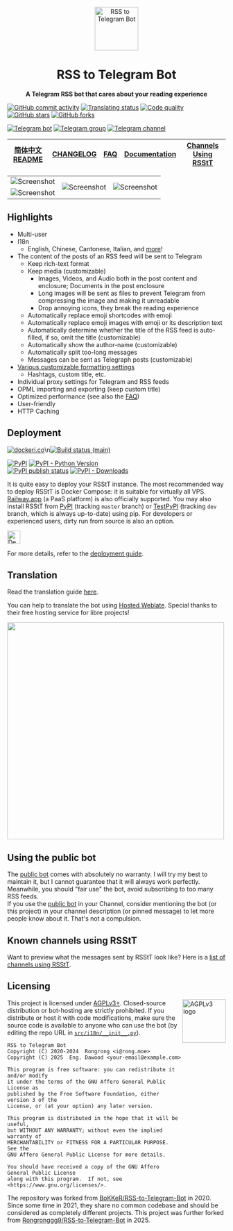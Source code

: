 <p align="center">
<img src="docs/resources/RSStT_icon.svg" alt="RSS to Telegram Bot" width="100">
</p>
<h1 align="center">RSS to Telegram Bot</h1>

<p align="center"><b>A Telegram RSS bot that cares about your reading experience</b></p>

[![GitHub commit activity](https://img.shields.io/github/commit-activity/m/EngDawood/Yemen-Jobs-RSS?logo=git&label=commit)](https://github.com/EngDawood/Yemen-Jobs-RSS/commits)
[![Translating status](https://img.shields.io/weblate/progress/rss-to-telegram-bot?logo=weblate&color=informational)](https://hosted.weblate.org/engage/rss-to-telegram-bot/)
[![Code quality](https://img.shields.io/codefactor/grade/github/EngDawood/Yemen-Jobs-RSS?logo=codefactor)](https://www.codefactor.io/repository/github/engdawood/yemen-jobs-rss)
[![GitHub stars](https://img.shields.io/github/stars/EngDawood/Yemen-Jobs-RSS?style=social)](https://github.com/EngDawood/Yemen-Jobs-RSS/stargazers)
[![GitHub forks](https://img.shields.io/github/forks/EngDawood/Yemen-Jobs-RSS?style=social)](https://github.com/EngDawood/Yemen-Jobs-RSS/fork)

[![Telegram bot](https://img.shields.io/badge/Telegram%20Bot-%40RSStT__Bot-229ed9?logo=telegram&style=for-the-badge)](https://t.me/RSStT_Bot)
[![Telegram group](https://img.shields.io/badge/dynamic/json?url=https%3A%2F%2Fapi.swo.moe%2Fstats%2Ftelegram%2FRSStT_Group&query=count&color=2CA5E0&label=Telegram%20Group&logo=telegram&cacheSeconds=3600&style=for-the-badge)](https://t.me/RSStT_Group)
[![Telegram channel](https://img.shields.io/badge/dynamic/json?url=https%3A%2F%2Fapi.swo.moe%2Fstats%2Ftelegram%2FRSStT_Channel&query=count&color=2CA5E0&label=Telegram%20Channel&logo=telegram&cacheSeconds=3600&style=for-the-badge)](https://t.me/RSStT_Channel)

| [简体中文 README] | [CHANGELOG] | [FAQ] | [Documentation] | [Channels Using RSStT] |
|:-------------:|:-----------:|:-----:|-----------------|:----------------------:|

[简体中文 README]: README.zh.md

[CHANGELOG]: docs/CHANGELOG.md

[FAQ]: docs/FAQ.md

[Documentation]: docs

[Channels Using RSStT]: docs/channels-using-rsstt.md

<table>
    <tr>
        <td><img src="docs/resources/example5.png" alt="Screenshot"></td>
        <td rowspan="2"><img src="docs/resources/example7.png" alt="Screenshot"></td>
        <td rowspan="2"><img src="docs/resources/example8.png" alt="Screenshot"></td>
    </tr>
    <tr>
        <td><img src="docs/resources/example6.png" alt="Screenshot"></td>
    </tr>
</table>

## Highlights

- Multi-user
- I18n
    - English, Chinese, Cantonese, Italian, and [more](docs/translation-guide.md)!
- The content of the posts of an RSS feed will be sent to Telegram
    - Keep rich-text format
    - Keep media (customizable)
        - Images, Videos, and Audio both in the post content and enclosure; Documents in the post enclosure
        - Long images will be sent as files to prevent Telegram from compressing the image and making it unreadable
        - Drop annoying icons, they break the reading experience
    - Automatically replace emoji shortcodes with emoji
    - Automatically replace emoji images with emoji or its description text
    - Automatically determine whether the title of the RSS feed is auto-filled, if so, omit the title (customizable)
    - Automatically show the author-name (customizable)
    - Automatically split too-long messages
    - Messages can be sent as Telegraph posts (customizable)
- [Various customizable formatting settings](docs/formatting-settings.md)
    - Hashtags, custom title, etc.
- Individual proxy settings for Telegram and RSS feeds
- OPML importing and exporting (keep custom title)
- Optimized performance (see also the [FAQ](docs/FAQ.md#q-how-is-the-performance-of-the-bot))
- User-friendly
- HTTP Caching

## Deployment

[![dockeri.co](https://dockerico.blankenship.io/image/engdawood/yemen-jobs-rss)](https://hub.docker.com/r/engdawood/yemen-jobs-rss)\n[![Build status (main)](https://img.shields.io/github/actions/workflow/status/EngDawood/Yemen-Jobs-RSS/publish-docker-image.yml?branch=main&label=build&logo=docker)](https://github.com/EngDawood/Yemen-Jobs-RSS/actions/workflows/publish-docker-image.yml?query=branch%3Amain)

[![PyPI](https://img.shields.io/pypi/v/rsstt?logo=pypi&logoColor=white&label=PyPI)](https://pypi.org/project/rsstt/)
[![PyPI - Python Version](https://img.shields.io/pypi/pyversions/rsstt?logo=python&label=&labelColor=white)](https://www.python.org)\
[![PyPI publish status](https://img.shields.io/github/actions/workflow/status/EngDawood/Yemen-Jobs-RSS/publish-to-pypi.yml?label=publish&logo=pypi&logoColor=white)](https://github.com/EngDawood/Yemen-Jobs-RSS/actions/workflows/publish-to-pypi.yml)
[![PyPI - Downloads](https://img.shields.io/pypi/dm/rsstt?logo=pypi&logoColor=white)](https://pypi.org/project/rsstt/)

It is quite easy to deploy your RSStT instance. The most recommended way to deploy RSStT is Docker Compose: it is suitable for virtually all VPS. [Railway.app](https://railway.app) (a PaaS platform) is also officially supported. You may also install RSStT from [PyPI](https://pypi.org/project/rsstt/) (tracking `master` branch) or [TestPyPI](https://test.pypi.org/project/rsstt/) (tracking `dev` branch, which is always up-to-date) using pip. For developers or experienced users, dirty run from source is also an option.

<a href="docs/deployment-guide.md#option-2-railwayapp"><img src="https://railway.app/button.svg" height="30" alt="Deploy on Railway"></a>

For more details, refer to the [deployment guide](docs/deployment-guide.md).

## Translation

Read the translation guide [here](docs/translation-guide.md).

You can help to translate the bot using [Hosted Weblate](https://hosted.weblate.org/projects/rss-to-telegram-bot/). Special thanks to their free hosting service for libre projects!

<a href="https://hosted.weblate.org/engage/rss-to-telegram-bot/"><img src="https://hosted.weblate.org/widgets/rss-to-telegram-bot/-/glossary/multi-auto.svg" width = "500" alt="" /></a>

## Using the public bot

The [public bot](https://t.me/RSStT_Bot) comes with absolutely no warranty. I will try my best to maintain it, but I cannot guarantee that it will always work perfectly. Meanwhile, you should "fair use" the bot, avoid subscribing to too many RSS feeds.\
If you use the [public bot](https://t.me/RSStT_Bot) in your Channel, consider mentioning the bot (or this project) in your channel description (or pinned message) to let more people know about it. That's not a compulsion.

## Known channels using RSStT

Want to preview what the messages sent by RSStT look like? Here is a [list of channels using RSStT](docs/channels-using-rsstt.md).

## Licensing

<img src="https://www.gnu.org/graphics/agplv3-with-text-162x68.png" alt="AGPLv3 logo" width="100" align="right">

This project is licensed under [AGPLv3+](LICENSE). Closed-source distribution or bot-hosting are strictly prohibited. If you distribute or host it with code modifications, make sure the source code is available to anyone who can use the bot (by editing the repo URL in [`src/i18n/__init__.py`](src/i18n/__init__.py)).

    RSS to Telegram Bot
    Copyright (C) 2020-2024  Rongrong <i@rong.moe>
    Copyright (C) 2025  Eng. Dawood <your-email@example.com>

    This program is free software: you can redistribute it and/or modify
    it under the terms of the GNU Affero General Public License as
    published by the Free Software Foundation, either version 3 of the
    License, or (at your option) any later version.

    This program is distributed in the hope that it will be useful,
    but WITHOUT ANY WARRANTY; without even the implied warranty of
    MERCHANTABILITY or FITNESS FOR A PARTICULAR PURPOSE.  See the
    GNU Affero General Public License for more details.

    You should have received a copy of the GNU Affero General Public License
    along with this program.  If not, see <https://www.gnu.org/licenses/>.

The repository was forked from [BoKKeR/RSS-to-Telegram-Bot](https://github.com/BoKKeR/RSS-to-Telegram-Bot) in 2020. Since some time in 2021, they share no common codebase and should be considered as completely different projects.
This project was further forked from [Rongronggg9/RSS-to-Telegram-Bot](https://github.com/Rongronggg9/RSS-to-Telegram-Bot) in 2025.
